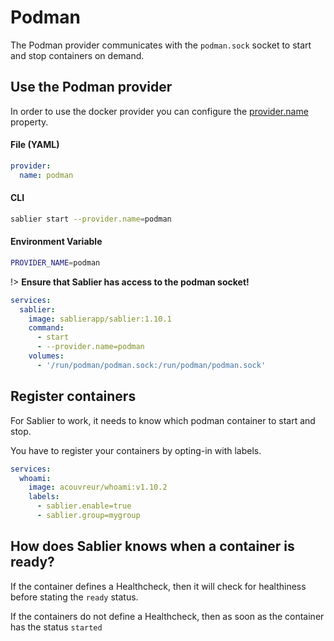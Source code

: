 # Podman

The Podman provider communicates with the `podman.sock` socket to start and stop containers on demand.

## Use the Podman provider

In order to use the docker provider you can configure the [provider.name](../configuration) property.

<!-- tabs:start -->

#### **File (YAML)**

```yaml
provider:
  name: podman
```

#### **CLI**

```bash
sablier start --provider.name=podman
```

#### **Environment Variable**

```bash
PROVIDER_NAME=podman
```

<!-- tabs:end -->

!> **Ensure that Sablier has access to the podman socket!**

```yaml
services:
  sablier:
    image: sablierapp/sablier:1.10.1
    command:
      - start
      - --provider.name=podman
    volumes:
      - '/run/podman/podman.sock:/run/podman/podman.sock'
```

## Register containers

For Sablier to work, it needs to know which podman container to start and stop.

You have to register your containers by opting-in with labels.

```yaml
services:
  whoami:
    image: acouvreur/whoami:v1.10.2
    labels:
      - sablier.enable=true
      - sablier.group=mygroup
```

## How does Sablier knows when a container is ready?

If the container defines a Healthcheck, then it will check for healthiness before stating the `ready` status.

If the containers do not define a Healthcheck, then as soon as the container has the status `started`